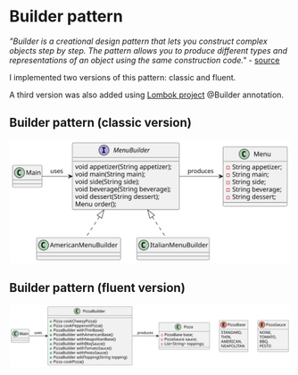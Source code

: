 # Builder pattern

*"Builder is a creational design pattern that lets you construct complex objects step by step. The pattern allows you to produce different types and representations of an object using the same construction code."* - [source](https://refactoring.guru/design-patterns/builder)

I implemented two versions of this pattern: classic and fluent.

A third version was also added using [Lombok project](https://www.baeldung.com/intro-to-project-lombok) @Builder annotation.

## Builder pattern (classic version)

![class-diagram-classic](class-diagram-classic.svg)

## Builder pattern (fluent version)

![class-diagram-fluent](class-diagram-fluent.svg)

